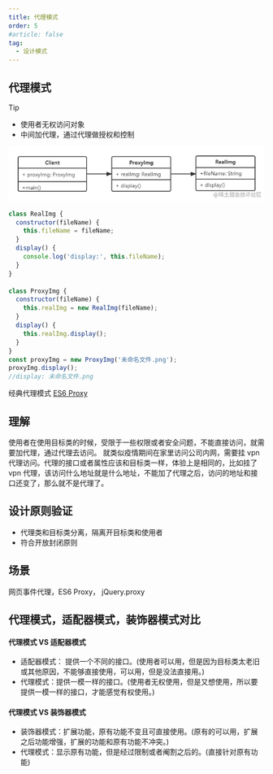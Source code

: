 ```yaml
---
title: 代理模式
order: 5
#article: false
tag:
  - 设计模式
---
```


## 代理模式

> [!tip]
>
> - 使用者无权访问对象
> - 中间加代理，通过代理做授权和控制

![](images/sj5.png)

```javascript
class RealImg {
  constructor(fileName) {
    this.fileName = fileName;
  }
  display() {
    console.log('display:', this.fileName);
  }
}

class ProxyImg {
  constructor(fileName) {
    this.realImg = new RealImg(fileName);
  }
  display() {
    this.realImg.display();
  }
}
const proxyImg = new ProxyImg('未命名文件.png');
proxyImg.display();
//display: 未命名文件.png
```

经典代理模式 [ES6 Proxy](../JavaScript/12ES高级特性/1Proxy.md)

## 理解

使用者在使用目标类的时候，受限于一些权限或者安全问题，不能直接访问，就需要加代理，通过代理去访问。 就类似疫情期间在家里访问公司内网，需要挂 vpn 代理访问。代理的接口或者属性应该和目标类一样，体验上是相同的，比如挂了 vpn 代理，该访问什么地址就是什么地址，不能加了代理之后，访问的地址和接口还变了，那么就不是代理了。

## 设计原则验证

- 代理类和目标类分离，隔离开目标类和使用者
- 符合开放封闭原则

## 场景

网页事件代理，ES6 Proxy， jQuery.proxy

## 代理模式，适配器模式，装饰器模式对比

#### 代理模式 VS 适配器模式

- 适配器模式： 提供一个不同的接口。(使用者可以用，但是因为目标类太老旧或其他原因，不能够直接使用，可以用，但是没法直接用。)
- 代理模式：提供一模一样的接口。(使用者无权使用，但是又想使用，所以要提供一模一样的接口，才能感觉有权使用。)

#### 代理模式 VS 装饰器模式

- 装饰器模式：扩展功能，原有功能不变且可直接使用。(原有的可以用，扩展之后功能增强，扩展的功能和原有功能不冲突。)
- 代理模式：显示原有功能，但是经过限制或者阉割之后的。(直接针对原有功能)
